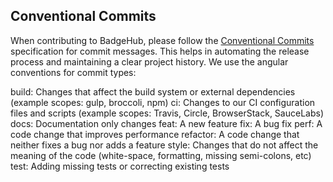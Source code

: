 ## Conventional Commits

When contributing to BadgeHub, please follow the [Conventional Commits](https://www.conventionalcommits.org/en/v1.0.0/) specification for commit messages.
This helps in automating the release process and maintaining a clear project history.
We use the angular conventions for commit types:

build: Changes that affect the build system or external dependencies (example scopes: gulp, broccoli, npm)
ci: Changes to our CI configuration files and scripts (example scopes: Travis, Circle, BrowserStack, SauceLabs)
docs: Documentation only changes
feat: A new feature
fix: A bug fix
perf: A code change that improves performance
refactor: A code change that neither fixes a bug nor adds a feature
style: Changes that do not affect the meaning of the code (white-space, formatting, missing semi-colons, etc)
test: Adding missing tests or correcting existing tests

